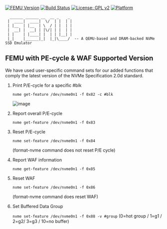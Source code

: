 [![FEMU Version](https://img.shields.io/badge/FEMU-v7.0-brightgreen)](https://img.shields.io/badge/FEMU-v7.0-brightgreen)
[![Build Status](https://travis-ci.com/ucare-uchicago/FEMU.svg?branch=master)](https://travis-ci.com/ucare-uchicago/FEMU)
[![License: GPL v2](https://img.shields.io/badge/License-GPL%20v2-blue.svg)](https://www.gnu.org/licenses/old-licenses/gpl-2.0.en.html)
[![Platform](https://img.shields.io/badge/Platform-x86--64-brightgreen)](https://shields.io/)

```
  ______ ______ __  __ _    _ 
 |  ____|  ____|  \/  | |  | |
 | |__  | |__  | \  / | |  | |
 |  __| |  __| | |\/| | |  | |
 | |    | |____| |  | | |__| |
 |_|    |______|_|  |_|\____/  -- A QEMU-based and DRAM-backed NVMe SSD Emulator

```
                              
FEMU with PE-cycle & WAF Supported Version
--------------------------
We have used user-specific command sets for our added functions that comply the latest version of the NVMe Specification 2.0d standard.

1) Print P/E-cycle for a specific #blk
   
    ``nvme get-feature /dev/nvme0n1 -f 0x82 -c #blk``
   
   ![image](https://github.com/qapass12/FEMU-HotStorage24/assets/164226168/71a01a15-ed7a-499a-9cce-88520c4a0d7f)


   
3) Report overall P/E-cycle
   
     ``nvme get-feature /dev/nvme0n1 -f 0x83``

   
5) Reset P/E-cycle
   
    ``nvme set-feature /dev/nvme0n1 -f 0x84``

   (format-nvme command does not reset P/E cycle)


7) Report WAF information
   
     ``nvme get-feature /dev/nvme0n1 -f 0x85``

  
9) Reset WAF
   
     ``nvme set-feature /dev/nvme0n1 -f 0x86``

   (format-nvme command does reset WAF)


11) Set Buffered Data Group
    
     ``nvme set-feature /dev/nvme0n1 -f 0x88 -v #group`` (0=hot group / 1=g1 / 2=g2/ 3=g3 / 10=no buffer)
   
 
